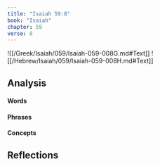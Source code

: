```yaml
---
title: "Isaiah 59:8"
book: "Isaiah"
chapter: 59
verse: 8
---
```

![[/Greek/Isaiah/059/Isaiah-059-008G.md#Text]]
![[/Hebrew/Isaiah/059/Isaiah-059-008H.md#Text]]

## Analysis

#### Words

#### Phrases

#### Concepts

## Reflections
